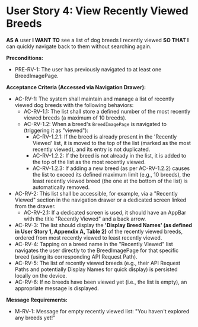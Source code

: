# User Story 4: View Recently Viewed Breeds

**AS A** user
**I WANT TO** see a list of dog breeds I recently viewed
**SO THAT I** can quickly navigate back to them without searching again.

**Preconditions:**
* PRE-RV-1: The user has previously navigated to at least one BreedImagePage.

**Acceptance Criteria (Accessed via Navigation Drawer):**
* AC-RV-1: The system shall maintain and manage a list of recently viewed dog breeds with the following behaviors:
    * AC-RV-1.1: The list shall store a defined number of the most recently viewed breeds (a maximum of 10 breeds).
    * AC-RV-1.2: When a breed's `BreedImagePage` is navigated to (triggering it as "viewed"):
        * AC-RV-1.2.1: If the breed is already present in the 'Recently Viewed' list, it is moved to the top of the list (marked as the most recently viewed), and its entry is not duplicated.
        * AC-RV-1.2.2: If the breed is not already in the list, it is added to the top of the list as the most recently viewed.
        * AC-RV-1.2.3: If adding a new breed (as per AC-RV-1.2.2) causes the list to exceed its defined maximum limit (e.g., 10 breeds), the least recently viewed breed (the one at the bottom of the list) is automatically removed.
* AC-RV-2: This list shall be accessible, for example, via a "Recently Viewed" section in the navigation drawer or a dedicated screen linked from the drawer.
    * AC-RV-2.1: If a dedicated screen is used, it should have an AppBar with the title "Recently Viewed" and a back arrow.
* AC-RV-3: The list should display the **'Display Breed Names' (as defined in User Story 1, Appendix A, Table 2)** of the recently viewed breeds, ordered from most recently viewed to least recently viewed.
* AC-RV-4: Tapping on a breed name in the "Recently Viewed" list navigates the user directly to the BreedImagePage for that specific breed (using its corresponding API Request Path).
* AC-RV-5: The list of recently viewed breeds (e.g., their API Request Paths and potentially Display Names for quick display) is persisted locally on the device.
* AC-RV-6: If no breeds have been viewed yet (i.e., the list is empty), an appropriate message is displayed.

**Message Requirements:**
* M-RV-1: Message for empty recently viewed list: "You haven't explored any breeds yet!"
